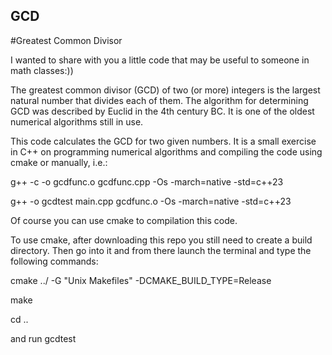 ## GCD
#Greatest Common Divisor

I wanted to share with you a little code that may be useful to someone in math classes:))

The greatest common divisor (GCD) of two (or more) integers is the largest natural number
that divides each of them. The algorithm for determining GCD was described by Euclid in 
the 4th century BC. It is one of the oldest numerical algorithms still in use.

This code calculates the GCD for two given numbers. It is a small exercise in C++ on programming
numerical algorithms and compiling the code using cmake or manually, i.e.:

g++ -c -o gcdfunc.o gcdfunc.cpp -Os -march=native -std=c++23

g++ -o gcdtest main.cpp gcdfunc.o -Os -march=native -std=c++23

Of course you can use cmake to compilation this code.

To use cmake, after downloading this repo you still need to create a build directory. Then go into
it and from there launch the terminal and type the following commands:

cmake ../ -G "Unix Makefiles" -DCMAKE_BUILD_TYPE=Release

make

cd ..

and run gcdtest


